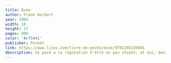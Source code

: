 ```yaml
---
title: Dune
author: Frank Herbert
year: 1965
width: 10
height: 17
pages: 896
color: '#cf5441'
publisher: Pocket
link: https://www.lisez.com/livre-de-poche/dune/9782266320481
description: Ce pavé a la réputation d'être un peu chiant, et oui, bon, peut-être, faut rentrer dedans comme on dit. Mais il a aussi la réputation d'être épique, et cela il l'est totalement. Il est impressionnant de découvrir la crédibilité que l'auteur donne à un univers entier grâce à la description d'une seule planète peuplée de lombrics très très grands. J'ai refermé ce livre des étoiles dans les yeux (et du sable, aussi).
---
```

